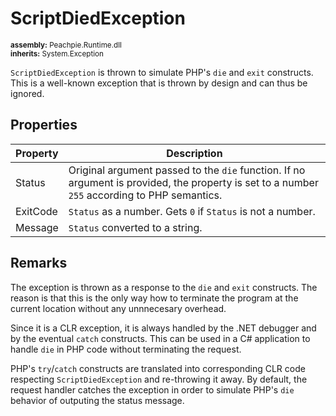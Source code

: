 # ScriptDiedException

<small>**assembly:** Peachpie.Runtime.dll</small><br/>
<small>**inherits:** System.Exception</small>

`ScriptDiedException` is thrown to simulate PHP's `die` and `exit` constructs. This is a well-known exception that is thrown by design and can thus be ignored.

## Properties

Property | Description
---      | ---
Status | Original argument passed to the `die` function. If no argument is provided, the property is set to a number `255` according to PHP semantics.
ExitCode | `Status` as a number. Gets `0` if `Status` is not a number.
Message | `Status` converted to a string.

## Remarks

The exception is thrown as a response to the `die` and `exit` constructs. The reason is that this is the only way how to terminate the program at the current location without any unnnecesary overhead. 

Since it is a CLR exception, it is always handled by the .NET debugger and by the eventual `catch` constructs. This can be used in a C# application to handle `die` in PHP code without terminating the request.

PHP's `try`/`catch` constructs are translated into corresponding CLR code respecting `ScriptDiedException` and re-throwing it away. By default, the request handler catches the exception in order to simulate PHP's `die` behavior of outputing the status message.
